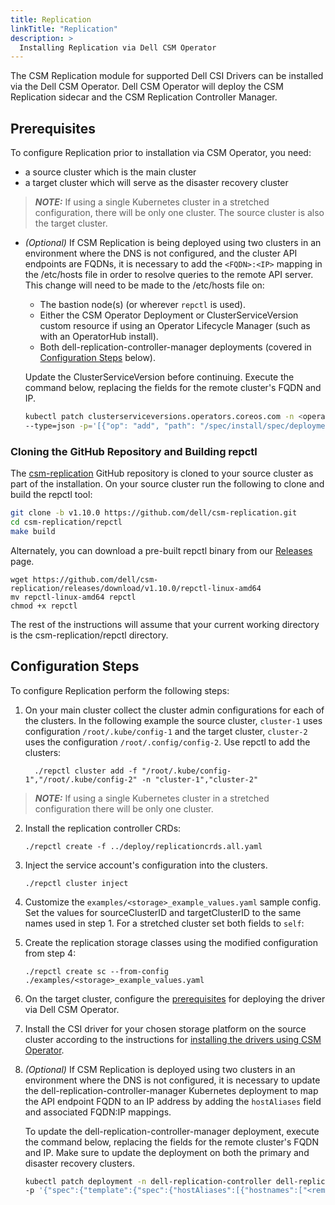 ```yaml
---
title: Replication
linkTitle: "Replication"
description: >
  Installing Replication via Dell CSM Operator
---
```


The CSM Replication module for supported Dell CSI Drivers can be installed via the Dell CSM Operator. Dell CSM Operator will deploy the CSM Replication sidecar and the CSM Replication Controller Manager.

## Prerequisites
To configure Replication prior to installation via CSM Operator, you need:

- a source cluster which is the main cluster
- a target cluster which will serve as the disaster recovery cluster
> **_NOTE:_**  If using a single Kubernetes cluster in a stretched configuration, there will be only one cluster. The source cluster is also the target cluster.

- _(Optional)_ If CSM Replication is being deployed using two clusters in an environment where the DNS is not configured, and the cluster API endpoints are
FQDNs, it is necessary to add the `<FQDN>:<IP>` mapping in the /etc/hosts file in order to resolve queries to the remote API server.
This change will need to be made to the /etc/hosts file on:
    - The bastion node(s) (or wherever `repctl` is used).
    - Either the CSM Operator Deployment or ClusterServiceVersion custom resource if using an Operator Lifecycle Manager (such as with an OperatorHub install).
    - Both dell-replication-controller-manager deployments (covered in [Configuration Steps](#configuration-steps) below).

    Update the ClusterServiceVersion before continuing. Execute the command below, replacing the fields for the remote cluster's FQDN and IP.
    ```bash 
    kubectl patch clusterserviceversions.operators.coreos.com -n <operator-namespace> dell-csm-operator-certified.v1.3.0 \
    --type=json -p='[{"op": "add", "path": "/spec/install/spec/deployments/0/spec/template/spec/hostAliases", "value": [{"ip":"<remote-IP>","hostnames":["<remote-FQDN>"]}]}]'
    ```

### Cloning the GitHub Repository and Building repctl
The [csm-replication](https://github.com/dell/csm-replication.git) GitHub repository is cloned to your source cluster as part of the installation. On your source cluster run the following to clone and build the repctl tool:

```bash
git clone -b v1.10.0 https://github.com/dell/csm-replication.git
cd csm-replication/repctl
make build
```

Alternately, you can download a pre-built repctl binary from our [Releases](https://github.com/dell/csm-replication/releases) page.
```shell
wget https://github.com/dell/csm-replication/releases/download/v1.10.0/repctl-linux-amd64
mv repctl-linux-amd64 repctl
chmod +x repctl
```

The rest of the instructions will assume that your current working directory is the csm-replication/repctl directory.
## Configuration Steps
To configure Replication perform the following steps:

1. On your main cluster collect the cluster admin configurations for each of the clusters. In the following example the source cluster, `cluster-1` uses configuration `/root/.kube/config-1` and the target cluster, `cluster-2` uses the configuration `/root/.config/config-2`. Use repctl to add the clusters:
    ```shell
      ./repctl cluster add -f "/root/.kube/config-1","/root/.kube/config-2" -n "cluster-1","cluster-2"
    ```
  > **_NOTE:_**  If using a single Kubernetes cluster in a stretched configuration there will be only one cluster.
2. Install the replication controller CRDs:
    ```shell
    ./repctl create -f ../deploy/replicationcrds.all.yaml
    ```
3. Inject the service account's configuration into the clusters.
    ```shell
    ./repctl cluster inject
    ```
4. Customize the `examples/<storage>_example_values.yaml` sample config. Set the values for sourceClusterID and targetClusterID to the same names used in step 1. For a stretched cluster set both fields to `self`:

5. Create the replication storage classes using the modified configuration from step 4:
    ```shell
    ./repctl create sc --from-config ./examples/<storage>_example_values.yaml
    ```
6. On the target cluster, configure the [prerequisites](../../../csmoperator/drivers/#pre-requisites-for-installation-of-the-csi-drivers) for deploying the driver via Dell CSM Operator.

7. Install the CSI driver for your chosen storage platform on the source cluster according to the instructions for [installing the drivers using CSM Operator](../../../csmoperator/drivers/#installing-csi-driver-via-operator).

8. _(Optional)_ If CSM Replication is deployed using two clusters in an environment where the DNS is not configured, it is necessary to update the dell-replication-controller-manager Kubernetes deployment to map the API endpoint FQDN to an IP address by adding the `hostAliases` field and associated FQDN:IP mappings.

    To update the dell-replication-controller-manager deployment, execute the command below, replacing the fields for the remote cluster's FQDN and IP. Make sure to update the deployment on both the primary and disaster recovery clusters.
    ```bash
    kubectl patch deployment -n dell-replication-controller dell-replication-controller-manager \
    -p '{"spec":{"template":{"spec":{"hostAliases":[{"hostnames":["<remote-FQDN>"],"ip":"<remote-IP>"}]}}}}'
    ```
